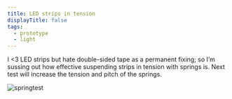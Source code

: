 ```yaml
---
title: LED strips in tension
displayTitle: false
tags:
  - prototype
  - light
---
```


I <3  LED strips but hate double-sided tape as a permanent fixing; so I’m sussing out how effective suspending strips in tension with springs is. Next test will increase the tension and pitch of the springs. 

![springtest](https://d2w9rnfcy7mm78.cloudfront.net/10811413/original_550141c684993bc4a810d0b8ec008d46.png?1613641947?bc=0)

